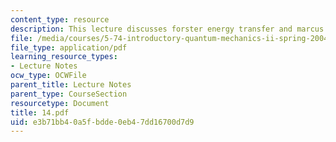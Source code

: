 ```yaml
---
content_type: resource
description: This lecture discusses forster energy transfer and marcus theory.
file: /media/courses/5-74-introductory-quantum-mechanics-ii-spring-2004/e3b71bb40a5fbdde0eb47dd16700d7d9_14.pdf
file_type: application/pdf
learning_resource_types:
- Lecture Notes
ocw_type: OCWFile
parent_title: Lecture Notes
parent_type: CourseSection
resourcetype: Document
title: 14.pdf
uid: e3b71bb4-0a5f-bdde-0eb4-7dd16700d7d9
---
```


